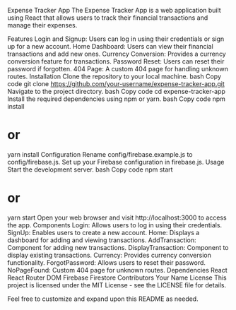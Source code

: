 

Expense Tracker App
The Expense Tracker App is a web application built using React that allows users to track their financial transactions and manage their expenses.

Features
Login and Signup: Users can log in using their credentials or sign up for a new account.
Home Dashboard: Users can view their financial transactions and add new ones.
Currency Conversion: Provides a currency conversion feature for transactions.
Password Reset: Users can reset their password if forgotten.
404 Page: A custom 404 page for handling unknown routes.
Installation
Clone the repository to your local machine.
bash
Copy code
git clone https://github.com/your-username/expense-tracker-app.git
Navigate to the project directory.
bash
Copy code
cd expense-tracker-app
Install the required dependencies using npm or yarn.
bash
Copy code
npm install
# or
yarn install
Configuration
Rename config/firebase.example.js to config/firebase.js.
Set up your Firebase configuration in firebase.js.
Usage
Start the development server.
bash
Copy code
npm start
# or
yarn start
Open your web browser and visit http://localhost:3000 to access the app.
Components
Login: Allows users to log in using their credentials.
SignUp: Enables users to create a new account.
Home: Displays a dashboard for adding and viewing transactions.
AddTransaction: Component for adding new transactions.
DisplayTransaction: Component to display existing transactions.
Currency: Provides currency conversion functionality.
ForgotPassword: Allows users to reset their password.
NoPageFound: Custom 404 page for unknown routes.
Dependencies
React
React Router DOM
Firebase Firestore
Contributors
Your Name
License
This project is licensed under the MIT License - see the LICENSE file for details.

Feel free to customize and expand upon this README as needed.
